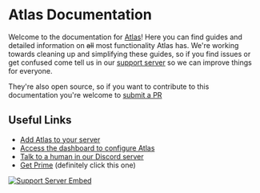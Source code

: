 # Atlas Documentation

Welcome to the documentation for [Atlas](https://atlas.bot)! Here you can find guides and detailed information on ~~all~~ most functionality Atlas has. We're working towards cleaning up and simplifying these guides, so if you find issues or get confused come tell us in our [support server](https://atlas.bot/support) so we can improve things for everyone.

They're also open source, so if you want to contribute to this documentation you're welcome to [submit a PR](https://github.com/sylo-digital/documentation)

## Useful Links

- [Add Atlas to your server](https://atlas.bot/get)
- [Access the dashboard to configure Atlas](https://atlas.bot/guilds)
- [Talk to a human in our Discord server](https://atlas.bot/support)
- [Get Prime](https://atlas.bot/prime) (definitely click this one)

<a href="https://atlas.bot/support">
    <img alt="Support Server Embed" src="https://discordapp.com/api/guilds/345177567541723137/widget.png?style=banner2" />
</a>
